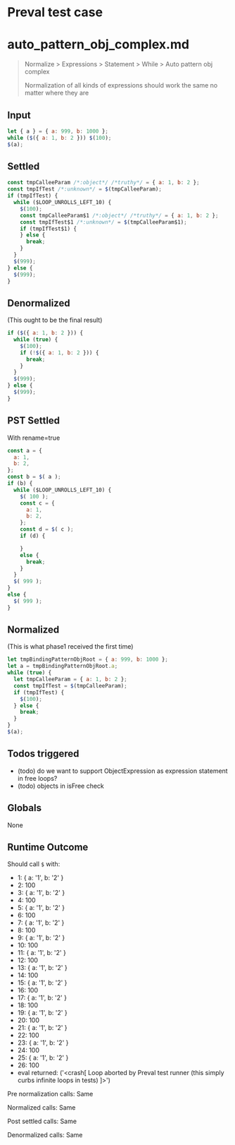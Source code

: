 # Preval test case

# auto_pattern_obj_complex.md

> Normalize > Expressions > Statement > While > Auto pattern obj complex
>
> Normalization of all kinds of expressions should work the same no matter where they are

## Input

`````js filename=intro
let { a } = { a: 999, b: 1000 };
while ($({ a: 1, b: 2 })) $(100);
$(a);
`````


## Settled


`````js filename=intro
const tmpCalleeParam /*:object*/ /*truthy*/ = { a: 1, b: 2 };
const tmpIfTest /*:unknown*/ = $(tmpCalleeParam);
if (tmpIfTest) {
  while ($LOOP_UNROLLS_LEFT_10) {
    $(100);
    const tmpCalleeParam$1 /*:object*/ /*truthy*/ = { a: 1, b: 2 };
    const tmpIfTest$1 /*:unknown*/ = $(tmpCalleeParam$1);
    if (tmpIfTest$1) {
    } else {
      break;
    }
  }
  $(999);
} else {
  $(999);
}
`````


## Denormalized
(This ought to be the final result)

`````js filename=intro
if ($({ a: 1, b: 2 })) {
  while (true) {
    $(100);
    if (!$({ a: 1, b: 2 })) {
      break;
    }
  }
  $(999);
} else {
  $(999);
}
`````


## PST Settled
With rename=true

`````js filename=intro
const a = {
  a: 1,
  b: 2,
};
const b = $( a );
if (b) {
  while ($LOOP_UNROLLS_LEFT_10) {
    $( 100 );
    const c = {
      a: 1,
      b: 2,
    };
    const d = $( c );
    if (d) {

    }
    else {
      break;
    }
  }
  $( 999 );
}
else {
  $( 999 );
}
`````


## Normalized
(This is what phase1 received the first time)

`````js filename=intro
let tmpBindingPatternObjRoot = { a: 999, b: 1000 };
let a = tmpBindingPatternObjRoot.a;
while (true) {
  let tmpCalleeParam = { a: 1, b: 2 };
  const tmpIfTest = $(tmpCalleeParam);
  if (tmpIfTest) {
    $(100);
  } else {
    break;
  }
}
$(a);
`````


## Todos triggered


- (todo) do we want to support ObjectExpression as expression statement in free loops?
- (todo) objects in isFree check


## Globals


None


## Runtime Outcome


Should call `$` with:
 - 1: { a: '1', b: '2' }
 - 2: 100
 - 3: { a: '1', b: '2' }
 - 4: 100
 - 5: { a: '1', b: '2' }
 - 6: 100
 - 7: { a: '1', b: '2' }
 - 8: 100
 - 9: { a: '1', b: '2' }
 - 10: 100
 - 11: { a: '1', b: '2' }
 - 12: 100
 - 13: { a: '1', b: '2' }
 - 14: 100
 - 15: { a: '1', b: '2' }
 - 16: 100
 - 17: { a: '1', b: '2' }
 - 18: 100
 - 19: { a: '1', b: '2' }
 - 20: 100
 - 21: { a: '1', b: '2' }
 - 22: 100
 - 23: { a: '1', b: '2' }
 - 24: 100
 - 25: { a: '1', b: '2' }
 - 26: 100
 - eval returned: ('<crash[ Loop aborted by Preval test runner (this simply curbs infinite loops in tests) ]>')

Pre normalization calls: Same

Normalized calls: Same

Post settled calls: Same

Denormalized calls: Same
